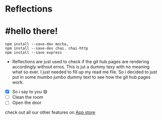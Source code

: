  Reflections
===============

#hello there!
=============
```
npm install --save-dev mocha, 
npm install --save-dev chai. chai-http
npm install --save express
```
* Reflections are just used to check if the git hub pages are rendering accordingly without erros.
This is jut a dummy texy with no meaning what so ever. I just needed to fill up my read me file.
So i decided to just put in some mumbo jumbo dummy text to see how the git hub pages work.

- [x] So i say to you :smile:
- [ ] Clean the room
- [ ] Open the door

check out all our other features on [ App store ](http://www.google.com)
